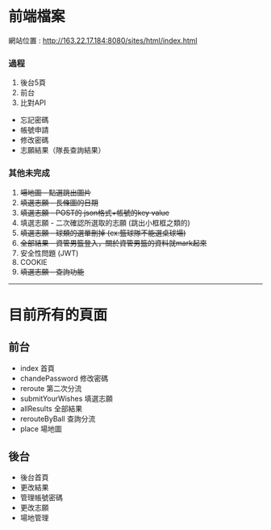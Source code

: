 # 前端檔案
網站位置 : http://163.22.17.184:8080/sites/html/index.html

### 過程
 1. 後台5頁
 2. 前台
 3. 比對API
 - 忘記密碼
 - 帳號申請
 - 修改密碼
 - 志願結果（隊長查詢結果）

### 其他未完成
 1. ~~場地圖 - 點選跳出圖片~~
 2. ~~填選志願 - 長條圖的日期~~
 3. ~~填選志願 - POST的 json格式+帳號的key value~~
 4. 填選志願 - 二次確認所選取的志願 (跳出小框框之類的)
 5. ~~填選志願 - 球類的選單刪掉 (ex:籃球隊不能選桌球場)~~
 6. ~~全部結果 - 資管男籃登入，關於資管男籃的資料就mark起來~~
 7. 安全性問題 (JWT)
 8. COOKIE
 9. ~~填選志願 - 查詢功能~~




 -----------------------------
# 目前所有的頁面
## 前台
 - index   首頁
 - chandePassword   修改密碼
 - reroute   第二次分流
 - submitYourWishes  填選志願
 - allResults   全部結果
 - rerouteByBall   查詢分流
 - place   場地圖

## 後台
 - 後台首頁
 - 更改結果
 - 管理帳號密碼
 - 更改志願
 - 場地管理


